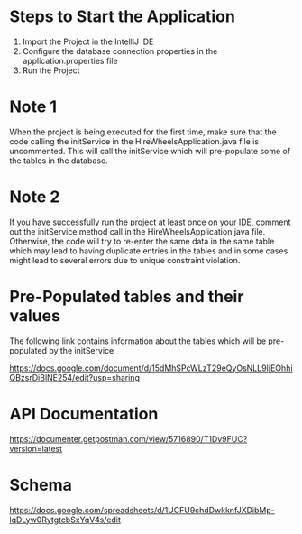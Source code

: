 # Steps to Start the Application

1. Import the Project in the IntelliJ IDE
2. Configure the database connection properties in the application.properties file
3. Run the Project

# Note 1

When the project is being executed for the first time, make sure that the code calling the initService in the HireWheelsApplication.java file is uncommented.
This will call the initService which will pre-populate some of the tables in the database.

# Note 2

If you have successfully run the project at least once on your IDE, comment out the initService method call in the HireWheelsApplication.java file. Otherwise, the code will try to re-enter the same data in the same table which may lead to having duplicate entries in the tables and in some cases might lead to several errors due to unique constraint violation.

# Pre-Populated tables and their values

The following link contains information about the tables which will be pre-populated by the initService

https://docs.google.com/document/d/15dMhSPcWLzT29eQyOsNLL9IjEOhhiQBzsrDiBlNE254/edit?usp=sharing

# API Documentation

https://documenter.getpostman.com/view/5716890/T1Dv9FUC?version=latest

# Schema
https://docs.google.com/spreadsheets/d/1UCFU9chdDwkknfJXDibMp-lqDLyw0RytgtcbSxYqV4s/edit

